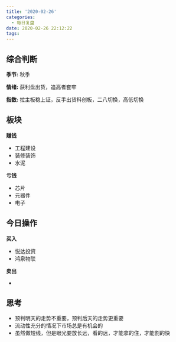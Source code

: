 ```yaml
---
title: '2020-02-26'
categories:
  - 每日复盘
date: 2020-02-26 22:12:22
tags:
---
```

## 综合判断
**季节:** 秋季

**情绪:** 获利盘出货，追高者套牢

**指数:** 拉主板稳上证，反手出货科创板，二八切换，高低切换

## 板块
**赚钱**

- 工程建设
- 装修装饰
- 水泥

**亏钱**

- 芯片
- 元器件
- 电子

## 今日操作
**买入**

- 悦达投资
- 鸿泉物联

**卖出**

- 

## 思考
- 预判明天的走势不重要，预判后天的走势更重要
- 流动性充分的情况下市场总是有机会的
- 虽然做短线，但是眼光要放长远，看的远，才能拿的住，才能割的快